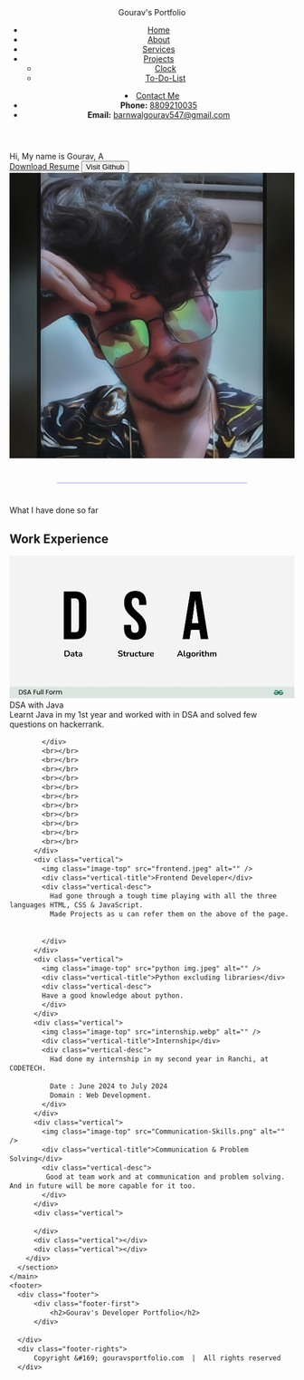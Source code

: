 <!DOCTYPE html>
<html lang="en">
  <head>
    <meta charset="UTF-8" />
    <meta name="viewport" content="width=device-width, initial-scale=1.0" />
    <title>Gourav - Developer Portfolio</title>
    <link rel="preconnect" href="https://fonts.googleapis.com" />
    <link rel="preconnect" href="https://fonts.gstatic.com" crossorigin />
    <link rel="stylesheet" href="portfolio.css">
    <link
      href="https://fonts.googleapis.com/css2?family=Poppins:ital,wght@0,100;0,200;0,300;0,400;0,500;0,600;0,700;0,800;0,900;1,100;1,200;1,300;1,400;1,500;1,600;1,700;1,800;1,900&display=swap"
      rel="stylesheet" />
    </head>
  <body>
    <header>
      <nav>
        <div class="left">Gourav's Portfolio</div>
        <div class="right">
          <ul>
            <li><a href="#">Home</a></li>
            <li><a href="#">About</a></li>
            <li><a href="#">Services</a></li>
<li class="dropdown">
  <a href="#">Projects</a>
  <ul class="dropdown-content">
    <li><a href="clock.project2.html" target="_blank">Clock</a></li>
    <li><a href="to-do-list.html" target="_blank">To-Do-List</a></li>
  </ul>
</li>


</div>


</div>
<li class="dropdown">
  <a href="#">Contact Me</a>
  <ul class="dropdown">
    <li><strong>Phone:</strong> <a href="tel:8809210035">8809210035</a></li>
    <li><strong>Email:</strong> <a href="mailto:barnwalgourav547@gmail.com">barnwalgourav547@gmail.com</a></li>
  </ul>
</li>
          </ul>
        </div>
      </nav>
    </header>
    <main>
      <section class="firstsection">
        <div class="leftsection">
          Hi, My name is <span class="purple">Gourav</span>, A
          <span id="element"></span>
          <div class="buttons">
<a href="Gourav_Barnwal_Resume.pdf" class="btn" download>Download Resume</a>
            <button class="btn">Visit Github</button>
          </div>
        </div>
        <div class="rightsection">
          <img class="grv-img" src="for portfolio.jpg" alt="" />
        </div>
      </section>
      <hr
        style="border: 0; background: #9c97f1; height: 0.4px; margin: 40px 84px"
      />
      <section class="secondSection">
        <span class="textgray"> What I have done so far</span>
        <h1>Work Experience</h1>
        <div class="box">
          <div class="vertical">
            <img class="image-top" src="dsa.webp" alt="" />
            <div class="vertical-title">DSA with Java</div>
            <div class="vertical-desc">
              Learnt Java in my 1st year and worked with in DSA and solved few questions on hackerrank.
              
            </div>
            <br></br>
            <br></br>
            <br></br>
            <br></br>
            <br></br>
            <br></br>
            <br></br>
            <br></br>
            <br></br>
            <br></br>
            <br></br>
          </div>
          <div class="vertical">
            <img class="image-top" src="frontend.jpeg" alt="" />
            <div class="vertical-title">Frontend Developer</div>
            <div class="vertical-desc">
              Had gone through a tough time playing with all the three languages HTML, CSS & JavaScript.
              Made Projects as u can refer them on the above of the page.  
              
            
            </div>
          </div>
          <div class="vertical">
            <img class="image-top" src="python img.jpeg" alt="" />
            <div class="vertical-title">Python excluding libraries</div>
            <div class="vertical-desc">
            Have a good knowledge about python. 
            </div>
          </div>
          <div class="vertical">
            <img class="image-top" src="internship.webp" alt="" />
            <div class="vertical-title">Internship</div>
            <div class="vertical-desc">
              Had done my internship in my second year in Ranchi, at CODETECH.

              Date : June 2024 to July 2024
              Domain : Web Development.
            </div>
          </div>
          <div class="vertical">
            <img class="image-top" src="Communication-Skills.png" alt="" />
            <div class="vertical-title">Communication & Problem Solving</div>
            <div class="vertical-desc">
             Good at team work and at communication and problem solving. And in future will be more capable for it too.
            </div>
          </div>
          <div class="vertical">
        
          </div>
          <div class="vertical"></div>
          <div class="vertical"></div>
        </div>
      </section>
    </main>
    <footer>
      <div class="footer">
          <div class="footer-first">
              <h2>Gourav's Developer Portfolio</h2>
          </div>
    
      </div>
      <div class="footer-rights">
          Copyright &#169; gouravsportfolio.com  |  All rights reserved
      </div>
  </footer>
</body>
    <script src="https://unpkg.com/typed.js@2.1.0/dist/typed.umd.js"></script>
    <script>
      var typed = new Typed("#element", {
        strings: [
          "Frontend developer",
          "Graphic designer",
          "Gamer",
          "Problem Solver.",
        ],
        typeSpeed: 50,
      });
    </script>
  </body>
</html>
